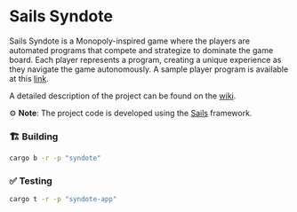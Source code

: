 # Sails Syndote

Sails Syndote is a Monopoly-inspired game where the players are automated programs that compete and strategize to dominate the game board. Each player represents a program, creating a unique experience as they navigate the game autonomously. A sample player program is available at this [link](https://github.com/gear-foundation/dapps/tree/master/contracts/syndote/player).

A detailed description of the project can be found on the [wiki](https://wiki.vara.network/docs/examples/Gaming/monopoly).

⚙️ **Note**: The project code is developed using the [Sails](https://github.com/gear-tech/sails) framework.

### 🏗️ Building

```sh
cargo b -r -p "syndote"
```

### ✅ Testing

```sh
cargo t -r -p "syndote-app"
```
